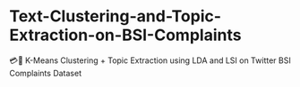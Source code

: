# Text-Clustering-and-Topic-Extraction-on-BSI-Complaints
💳💬 K-Means Clustering + Topic Extraction using LDA and LSI on Twitter BSI Complaints Dataset
